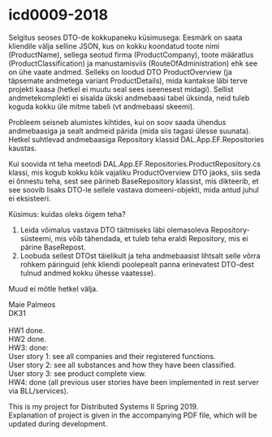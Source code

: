 # icd0009-2018

Selgitus seoses DTO-de kokkupaneku küsimusega:
Eesmärk on saata kliendile välja selline JSON, kus on kokku koondatud toote nimi (ProductName), sellega seotud firma
(ProductCompany), toote määratlus (ProductClassification) ja manustamisviis (RouteOfAdministration) ehk see on ühe 
vaate andmed. Selleks on loodud DTO ProductOverview (ja täpsemate andmetega variant ProductDetails), mida kantakse
läbi terve projekti kaasa (hetkel ei muutu seal sees iseenesest midagi). Sellist andmetekomplekti ei sisalda ükski 
andmebaasi tabel üksinda, neid tuleb koguda kokku üle mitme tabeli (vt andmebaasi skeemi).

Probleem seisneb alumistes kihtides, kui on soov saada ühendus andmebaasiga ja sealt andmeid pärida (mida siis 
tagasi ülesse suunata). Hetkel suhtlevad andmebaasiga Repository klassid DAL.App.EF.Repositories kaustas. 

Kui soovida nt teha meetodi DAL.App.EF.Repositories.ProductRepository.cs klassi, mis kogub kokku kõik vajaliku 
ProductOverview DTO jaoks, siis seda ei õnnestu teha, sest see pärineb BaseRepository klassist, mis dikteerib, et
see soovib lisaks DTO-le sellele vastava domeeni-objekti, mida antud juhul ei eksisteeri.

Küsimus: kuidas oleks õigem teha?
1. Leida võimalus vastava DTO täitmiseks läbi olemasoleva Repository-süsteemi, mis võib tähendada, et tuleb teha eraldi
Repository, mis ei pärine BaseRepost.
2. Loobuda sellest DTOst täielikult ja teha andmebaasist lihtsalt selle võrra rohkem päringuid (ehk kliendi poolepealt
panna erinevatest DTO-dest tulnud andmed kokku ühesse vaatesse).

Muud ei mõtle hetkel välja.


Maie Palmeos<br>
DK31
<br><br>
HW1 done.<br>
HW2 done.<br>
HW3: done:<br>
User story 1: see all companies and their registered functions.<br>
User story 2: see all substances and how they have been classified.<br>
User story 3: see product complete view.<br>
HW4: done (all previous user stories have been implemented in rest server via BLL/services).

This is my project for Distributed Systems II Spring 2019.<br>
Explanation of project is given in the accompanying PDF file, which will be updated during development.
